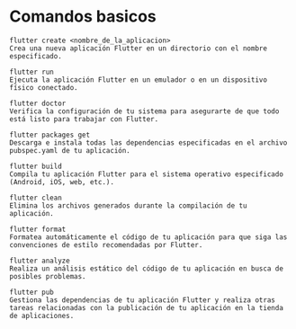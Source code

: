 # Comandos basicos

    flutter create <nombre_de_la_aplicacion>
    Crea una nueva aplicación Flutter en un directorio con el nombre especificado.

    flutter run
    Ejecuta la aplicación Flutter en un emulador o en un dispositivo físico conectado.

    flutter doctor
    Verifica la configuración de tu sistema para asegurarte de que todo está listo para trabajar con Flutter.

    flutter packages get
    Descarga e instala todas las dependencias especificadas en el archivo pubspec.yaml de tu aplicación.

    flutter build
    Compila tu aplicación Flutter para el sistema operativo especificado (Android, iOS, web, etc.).

    flutter clean
    Elimina los archivos generados durante la compilación de tu aplicación.

    flutter format
    Formatea automáticamente el código de tu aplicación para que siga las convenciones de estilo recomendadas por Flutter.

    flutter analyze
    Realiza un análisis estático del código de tu aplicación en busca de posibles problemas.

    flutter pub
    Gestiona las dependencias de tu aplicación Flutter y realiza otras tareas relacionadas con la publicación de tu aplicación en la tienda de aplicaciones.